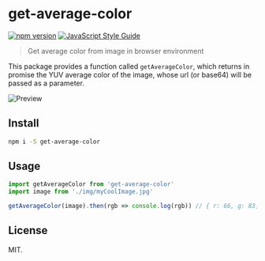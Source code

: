 # get-average-color

[![npm version](https://badge.fury.io/js/get-average-color.svg)](https://badge.fury.io/js/get-average-color)
[![JavaScript Style Guide](https://img.shields.io/badge/code_style-standard-brightgreen.svg)](https://standardjs.com)

> Get average color from image in browser environment

This package provides a function called `getAverageColor`, which returns in promise
the YUV average color of the image, whose url (or base64) will be passed as a
parameter.

![Preview](https://raw.githubusercontent.com/bashkos/get-average-color/master/preview.png)

## Install

```bash
npm i -S get-average-color
```

## Usage

```JavaScript
import getAverageColor from 'get-average-color'
import image from './img/myCoolImage.jpg'

getAverageColor(image).then(rgb => console.log(rgb)) // { r: 66, g: 83, b: 25 }
```

## License
MIT.

